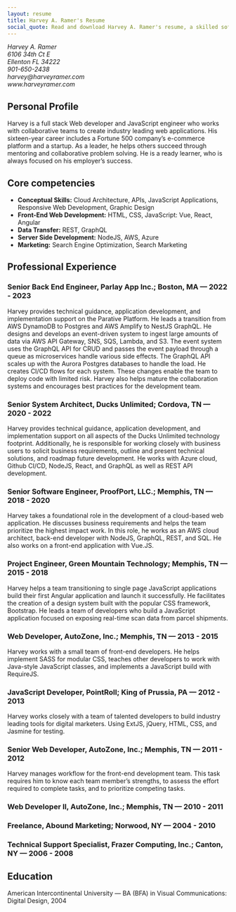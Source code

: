 ```yaml
---
layout: resume
title: Harvey A. Ramer's Resume
social_quote: Read and download Harvey A. Ramer's resume, a skilled software engineer and designer.
---
```


<address class="right">
Harvey A. Ramer<br>
6106 34th Ct E <br>
Ellenton FL 34222<br>
901-650-2438<br>
harvey@harveyramer.com<br>
www.harveyramer.com
</address>

## Personal Profile

Harvey is a full stack Web developer and JavaScript engineer who works with collaborative teams to create industry leading web applications. His sixteen-year career includes a Fortune 500 company’s e-commerce platform and a startup. As a leader, he helps others succeed through mentoring and collaborative problem solving. He is a ready learner, who is always focused on his employer’s success.

## Core competencies

- __Conceptual Skills:__ Cloud Architecture, APIs, JavaScript Applications, Responsive Web Development, Graphic Design
- __Front-End Web Development:__ HTML, CSS, JavaScript: Vue, React, Angular
- __Data Transfer:__ REST, GraphQL
- __Server Side Development:__ NodeJS, AWS, Azure
- __Marketing:__ Search Engine Optimization, Search Marketing

## Professional Experience

### Senior Back End Engineer, Parlay App Inc.; Boston, MA — 2022 - 2023

Harvey provides technical guidance, application development, and implementation support on the Parative Platform. He leads a transition from AWS DynamoDB to Postgres and AWS Amplify to NestJS GraphQL. He designs and develops an event-driven system to ingest large amounts of data via AWS API Gateway, SNS, SQS, Lambda, and S3. The event system uses the GraphQL API for CRUD and passes the event payload through a queue as microservices handle various side effects. The GraphQL API scales up with the Aurora Postgres databases to handle the load. He creates CI/CD flows for each system. These changes enable the team to deploy code with limited risk. Harvey also helps mature the collaboration systems and encourages best practices for the development team.

### Senior System Architect, Ducks Unlimited; Cordova, TN — 2020 - 2022

Harvey provides technical guidance, application development, and implementation support on all aspects of the Ducks Unlimited technology footprint. Additionally, he is responsible for working closely with business users to solicit business requirements, outline and present technical solutions, and roadmap future development. He works with Azure cloud, Github CI/CD, NodeJS, React, and GraphQL as well as REST API development.

### Senior Software Engineer, ProofPort, LLC.; Memphis, TN — 2018 - 2020

Harvey takes a foundational role in the development of a cloud-based web application. He discusses business requirements and helps the team prioritize the highest impact work. In this role, he works as an AWS cloud architect, back-end developer with NodeJS, GraphQL, REST, and SQL. He also works on a front-end application with Vue.JS.

### Project Engineer, Green Mountain Technology; Memphis, TN — 2015 - 2018

Harvey helps a team transitioning to single page JavaScript applications build their first Angular application and launch it successfully. He facilitates the creation of a design system built with the popular CSS framework, Bootstrap. He leads a team of developers who build a JavaScript application focused on exposing real-time scan data from parcel shipments.

### Web Developer, AutoZone, Inc.; Memphis, TN — 2013 - 2015

Harvey works with a small team of front-end developers. He helps implement SASS for modular CSS, teaches other developers to work with Java-style JavaScript classes, and implements a JavaScript build with RequireJS.

### JavaScript Developer, PointRoll; King of Prussia, PA — 2012 - 2013

Harvey works closely with a team of talented developers to build industry leading tools for digital marketers. Using ExtJS, jQuery, HTML, CSS, and Jasmine for testing.

### Senior Web Developer, AutoZone, Inc.; Memphis, TN — 2011 - 2012

Harvey manages workflow for the front-end development team. This task requires him to know each team member’s strengths, to assess the effort required to complete tasks, and to prioritize competing tasks.

### Web Developer II, AutoZone, Inc.; Memphis, TN — 2010 - 2011

### Freelance, Abound Marketing; Norwood, NY — 2004 - 2010

### Technical Support Specialist, Frazer Computing, Inc.; Canton, NY — 2006 - 2008

## Education

American Intercontinental University — BA (BFA) in Visual Communications: Digital Design, 2004